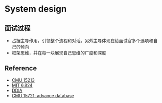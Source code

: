 # System design

## 面试过程

- 占据主导作用，引领整个流程和对话。另外主导体现在给面试官多个选项和自己的倾向
- 框架思维，并在每一块展现自己思维的广度和深度

## Reference
- [CMU 15213]()
- [MIT 6.824]()
- [DDIA]()
- [CMU 15721: advance database]()